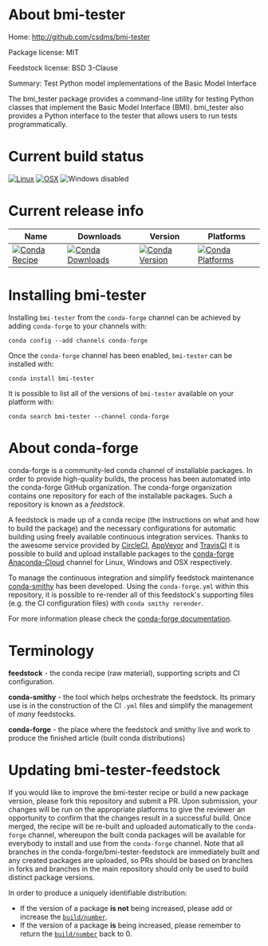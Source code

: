 About bmi-tester
================

Home: http://github.com/csdms/bmi-tester

Package license: MIT

Feedstock license: BSD 3-Clause

Summary: Test Python model implementations of the Basic Model Interface

The bmi_tester package provides a command-line utility for
testing Python classes that implement the Basic Model Interface
(BMI). bmi_tester also provides a Python interface to the tester
that allows users to run tests programmatically.


Current build status
====================

[![Linux](https://img.shields.io/circleci/project/github/conda-forge/bmi-tester-feedstock/master.svg?label=Linux)](https://circleci.com/gh/conda-forge/bmi-tester-feedstock)
[![OSX](https://img.shields.io/travis/conda-forge/bmi-tester-feedstock/master.svg?label=macOS)](https://travis-ci.org/conda-forge/bmi-tester-feedstock)
![Windows disabled](https://img.shields.io/badge/Windows-disabled-lightgrey.svg)

Current release info
====================

| Name | Downloads | Version | Platforms |
| --- | --- | --- | --- |
| [![Conda Recipe](https://img.shields.io/badge/recipe-bmi--tester-green.svg)](https://anaconda.org/conda-forge/bmi-tester) | [![Conda Downloads](https://img.shields.io/conda/dn/conda-forge/bmi-tester.svg)](https://anaconda.org/conda-forge/bmi-tester) | [![Conda Version](https://img.shields.io/conda/vn/conda-forge/bmi-tester.svg)](https://anaconda.org/conda-forge/bmi-tester) | [![Conda Platforms](https://img.shields.io/conda/pn/conda-forge/bmi-tester.svg)](https://anaconda.org/conda-forge/bmi-tester) |

Installing bmi-tester
=====================

Installing `bmi-tester` from the `conda-forge` channel can be achieved by adding `conda-forge` to your channels with:

```
conda config --add channels conda-forge
```

Once the `conda-forge` channel has been enabled, `bmi-tester` can be installed with:

```
conda install bmi-tester
```

It is possible to list all of the versions of `bmi-tester` available on your platform with:

```
conda search bmi-tester --channel conda-forge
```


About conda-forge
=================

conda-forge is a community-led conda channel of installable packages.
In order to provide high-quality builds, the process has been automated into the
conda-forge GitHub organization. The conda-forge organization contains one repository
for each of the installable packages. Such a repository is known as a *feedstock*.

A feedstock is made up of a conda recipe (the instructions on what and how to build
the package) and the necessary configurations for automatic building using freely
available continuous integration services. Thanks to the awesome service provided by
[CircleCI](https://circleci.com/), [AppVeyor](https://www.appveyor.com/)
and [TravisCI](https://travis-ci.org/) it is possible to build and upload installable
packages to the [conda-forge](https://anaconda.org/conda-forge)
[Anaconda-Cloud](https://anaconda.org/) channel for Linux, Windows and OSX respectively.

To manage the continuous integration and simplify feedstock maintenance
[conda-smithy](https://github.com/conda-forge/conda-smithy) has been developed.
Using the ``conda-forge.yml`` within this repository, it is possible to re-render all of
this feedstock's supporting files (e.g. the CI configuration files) with ``conda smithy rerender``.

For more information please check the [conda-forge documentation](https://conda-forge.org/docs/).

Terminology
===========

**feedstock** - the conda recipe (raw material), supporting scripts and CI configuration.

**conda-smithy** - the tool which helps orchestrate the feedstock.
                   Its primary use is in the construction of the CI ``.yml`` files
                   and simplify the management of *many* feedstocks.

**conda-forge** - the place where the feedstock and smithy live and work to
                  produce the finished article (built conda distributions)


Updating bmi-tester-feedstock
=============================

If you would like to improve the bmi-tester recipe or build a new
package version, please fork this repository and submit a PR. Upon submission,
your changes will be run on the appropriate platforms to give the reviewer an
opportunity to confirm that the changes result in a successful build. Once
merged, the recipe will be re-built and uploaded automatically to the
`conda-forge` channel, whereupon the built conda packages will be available for
everybody to install and use from the `conda-forge` channel.
Note that all branches in the conda-forge/bmi-tester-feedstock are
immediately built and any created packages are uploaded, so PRs should be based
on branches in forks and branches in the main repository should only be used to
build distinct package versions.

In order to produce a uniquely identifiable distribution:
 * If the version of a package **is not** being increased, please add or increase
   the [``build/number``](https://conda.io/docs/user-guide/tasks/build-packages/define-metadata.html#build-number-and-string).
 * If the version of a package **is** being increased, please remember to return
   the [``build/number``](https://conda.io/docs/user-guide/tasks/build-packages/define-metadata.html#build-number-and-string)
   back to 0.
